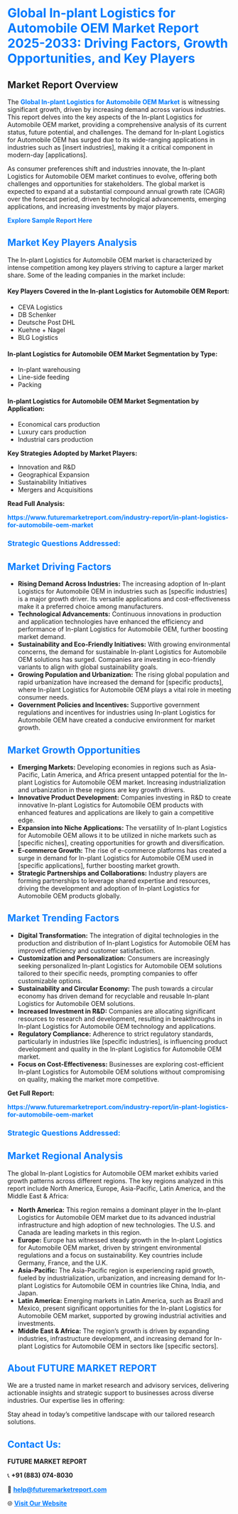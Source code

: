 <h1 style="color: #007BFF;">Global In-plant Logistics for Automobile OEM Market Report 2025-2033: Driving Factors, Growth Opportunities, and Key Players</h1>

<section id="overview">
<h2>Market Report Overview</h2>
<p>The <a href="https://www.futuremarketreport.com/industry-report/in-plant-logistics-for-automobile-oem-market" style="color: #007BFF; text-decoration: none;"><strong>Global In-plant Logistics for Automobile OEM Market</strong></a> is witnessing significant growth, driven by increasing demand across various industries. This report delves into the key aspects of the In-plant Logistics for Automobile OEM market, providing a comprehensive analysis of its current status, future potential, and challenges. The demand for In-plant Logistics for Automobile OEM has surged due to its wide-ranging applications in industries such as [insert industries], making it a critical component in modern-day [applications].</p>
<p>As consumer preferences shift and industries innovate, the In-plant Logistics for Automobile OEM market continues to evolve, offering both challenges and opportunities for stakeholders. The global market is expected to expand at a substantial compound annual growth rate (CAGR) over the forecast period, driven by technological advancements, emerging applications, and increasing investments by major players.</p>
</section>

<section id="overview">
<p><a href="https://www.futuremarketreport.com/request-sample/reportId=63369" style="color: #007BFF; text-decoration: none;"><strong>Explore Sample Report Here</strong></a></p>
</section>

<section id="key-players">
<h2 style="color: #007BFF;">Market Key Players Analysis</h2>
<p>The In-plant Logistics for Automobile OEM market is characterized by intense competition among key players striving to capture a larger market share. Some of the leading companies in the market include:</p>
<h4>Key Players Covered in the In-plant Logistics for Automobile OEM Report:</h4>
<ul><li>CEVA Logistics</li><li>DB Schenker</li><li>Deutsche Post DHL</li><li>Kuehne + Nagel</li><li>BLG Logistics</li></ul>
<h4>In-plant Logistics for Automobile OEM Market Segmentation by Type:</h4>
<ul><li>In-plant warehousing</li><li>Line-side feeding</li><li>Packing</li></ul>

<h4>In-plant Logistics for Automobile OEM Market Segmentation by Application:</h4>
<ul><li>Economical cars production</li><li>Luxury cars production</li><li>Industrial cars production</li></ul>
<p><strong>Key Strategies Adopted by Market Players:</strong></p>
<ul>
<li>Innovation and R&D</li>
<li>Geographical Expansion</li>
<li>Sustainability Initiatives</li>
<li>Mergers and Acquisitions</li>
</ul>
</section>

<section>
<p><strong>Read Full Analysis: </strong></p><a href="https://www.futuremarketreport.com/industry-report/in-plant-logistics-for-automobile-oem-market" style="color: #007BFF; text-decoration: none;"><strong>https://www.futuremarketreport.com/industry-report/in-plant-logistics-for-automobile-oem-market</strong></a>
<h3 style="color: #007BFF;">Strategic Questions Addressed:</h3>
</section>

<section id="driving-factors">
<h2 style="color: #007BFF;">Market Driving Factors</h2>
<ul>
<li><strong>Rising Demand Across Industries:</strong> The increasing adoption of In-plant Logistics for Automobile OEM in industries such as [specific industries] is a major growth driver. Its versatile applications and cost-effectiveness make it a preferred choice among manufacturers.</li>
<li><strong>Technological Advancements:</strong> Continuous innovations in production and application technologies have enhanced the efficiency and performance of In-plant Logistics for Automobile OEM, further boosting market demand.</li>
<li><strong>Sustainability and Eco-Friendly Initiatives:</strong> With growing environmental concerns, the demand for sustainable In-plant Logistics for Automobile OEM solutions has surged. Companies are investing in eco-friendly variants to align with global sustainability goals.</li>
<li><strong>Growing Population and Urbanization:</strong> The rising global population and rapid urbanization have increased the demand for [specific products], where In-plant Logistics for Automobile OEM plays a vital role in meeting consumer needs.</li>
<li><strong>Government Policies and Incentives:</strong> Supportive government regulations and incentives for industries using In-plant Logistics for Automobile OEM have created a conducive environment for market growth.</li>
</ul>
</section>

<section id="growth-opportunities">
<h2 style="color: #007BFF;">Market Growth Opportunities</h2>
<ul>
<li><strong>Emerging Markets:</strong> Developing economies in regions such as Asia-Pacific, Latin America, and Africa present untapped potential for the In-plant Logistics for Automobile OEM market. Increasing industrialization and urbanization in these regions are key growth drivers.</li>
<li><strong>Innovative Product Development:</strong> Companies investing in R&D to create innovative In-plant Logistics for Automobile OEM products with enhanced features and applications are likely to gain a competitive edge.</li>
<li><strong>Expansion into Niche Applications:</strong> The versatility of In-plant Logistics for Automobile OEM allows it to be utilized in niche markets such as [specific niches], creating opportunities for growth and diversification.</li>
<li><strong>E-commerce Growth:</strong> The rise of e-commerce platforms has created a surge in demand for In-plant Logistics for Automobile OEM used in [specific applications], further boosting market growth.</li>
<li><strong>Strategic Partnerships and Collaborations:</strong> Industry players are forming partnerships to leverage shared expertise and resources, driving the development and adoption of In-plant Logistics for Automobile OEM products globally.</li>
</ul>
</section>

<section id="trending-factors">
<h2 style="color: #007BFF;">Market Trending Factors</h2>
<ul>
<li><strong>Digital Transformation:</strong> The integration of digital technologies in the production and distribution of In-plant Logistics for Automobile OEM has improved efficiency and customer satisfaction.</li>
<li><strong>Customization and Personalization:</strong> Consumers are increasingly seeking personalized In-plant Logistics for Automobile OEM solutions tailored to their specific needs, prompting companies to offer customizable options.</li>
<li><strong>Sustainability and Circular Economy:</strong> The push towards a circular economy has driven demand for recyclable and reusable In-plant Logistics for Automobile OEM solutions.</li>
<li><strong>Increased Investment in R&D:</strong> Companies are allocating significant resources to research and development, resulting in breakthroughs in In-plant Logistics for Automobile OEM technology and applications.</li>
<li><strong>Regulatory Compliance:</strong> Adherence to strict regulatory standards, particularly in industries like [specific industries], is influencing product development and quality in the In-plant Logistics for Automobile OEM market.</li>
<li><strong>Focus on Cost-Effectiveness:</strong> Businesses are exploring cost-efficient In-plant Logistics for Automobile OEM solutions without compromising on quality, making the market more competitive.</li>
</ul>
</section>

<section>
<p><strong>Get Full Report: </strong></p><a href="https://www.futuremarketreport.com/industry-report/in-plant-logistics-for-automobile-oem-market" style="color: #007BFF; text-decoration: none;"><strong>https://www.futuremarketreport.com/industry-report/in-plant-logistics-for-automobile-oem-market</strong></a>
<h3 style="color: #007BFF;">Strategic Questions Addressed:</h3>
</section>


<section id="regional-analysis">
<h2 style="color: #007BFF;">Market Regional Analysis</h2>
<p>The global In-plant Logistics for Automobile OEM market exhibits varied growth patterns across different regions. The key regions analyzed in this report include North America, Europe, Asia-Pacific, Latin America, and the Middle East & Africa:</p>
<ul>
<li><strong>North America:</strong> This region remains a dominant player in the In-plant Logistics for Automobile OEM market due to its advanced industrial infrastructure and high adoption of new technologies. The U.S. and Canada are leading markets in this region.</li>
<li><strong>Europe:</strong> Europe has witnessed steady growth in the In-plant Logistics for Automobile OEM market, driven by stringent environmental regulations and a focus on sustainability. Key countries include Germany, France, and the U.K.</li>
<li><strong>Asia-Pacific:</strong> The Asia-Pacific region is experiencing rapid growth, fueled by industrialization, urbanization, and increasing demand for In-plant Logistics for Automobile OEM in countries like China, India, and Japan.</li>
<li><strong>Latin America:</strong> Emerging markets in Latin America, such as Brazil and Mexico, present significant opportunities for the In-plant Logistics for Automobile OEM market, supported by growing industrial activities and investments.</li>
<li><strong>Middle East & Africa:</strong> The region’s growth is driven by expanding industries, infrastructure development, and increasing demand for In-plant Logistics for Automobile OEM in sectors like [specific sectors].</li>
</ul>
</section>

<footer>
<h2 style="color: #007BFF;">About FUTURE MARKET REPORT</h2>
<p>We are a trusted name in market research and advisory services, delivering actionable insights and strategic support to businesses across diverse industries. Our expertise lies in offering:</p>

<p>Stay ahead in today’s competitive landscape with our tailored research solutions.</p>

<h2 style="color: #007BFF;">Contact Us:</h2>
<p><strong>FUTURE MARKET REPORT</strong></p>
<p>📞 <strong>+91 (883) 074-8030</strong></p>
<p>📧 <strong><a href="mailto:help@futuremarketreport.com" style="color: #007BFF;">help@futuremarketreport.com</a></strong></p>
<p>🌐 <strong><a href="https://www.futuremarketreport.com/" style="color: #007BFF;">Visit Our Website</a></strong></p>
</footer>